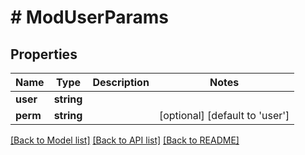 # # ModUserParams

## Properties

Name | Type | Description | Notes
------------ | ------------- | ------------- | -------------
**user** | **string** |  |
**perm** | **string** |  | [optional] [default to 'user']

[[Back to Model list]](../../README.md#models) [[Back to API list]](../../README.md#endpoints) [[Back to README]](../../README.md)
